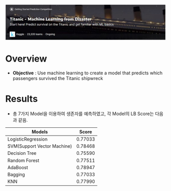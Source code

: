 ![image](image/Titanic.JPG)
# Overview
+ **Objective** : Use machine learning to create a model that predicts which passengers survived the Titanic shipwreck

# Results
  + 총 7가지 Model을 이용하여 생존자를 예측하였고, 각 Model의 LB Score는 다음과 같음.

  | Models | Score |
  | ------------- | ------------- |
  | LogisticRegression | 0.77033 |
  | SVM(Support Vector Machine) | 0.78468 |
  | Decision Tree  | 0.75590 |
  | Random Forest  | 0.77511 |
  | AdaBoost  | 0.78947 |
  | Bagging  | 0.77033 |
  | KNN  | 0.77990 |
